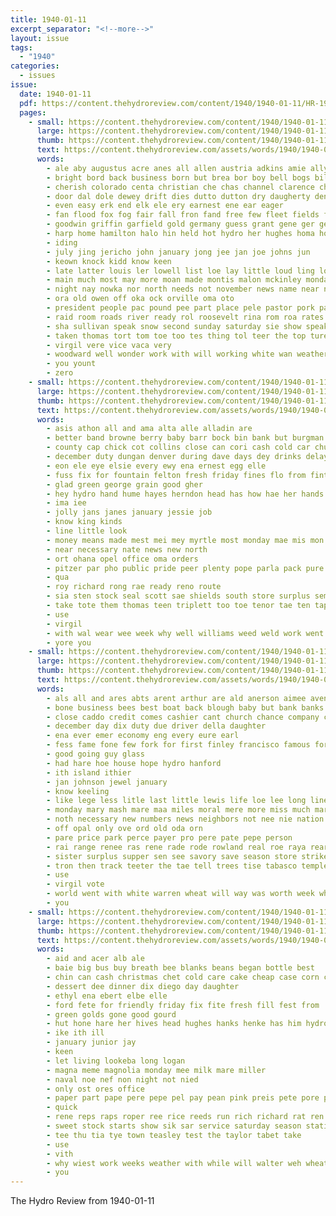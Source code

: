 ```yaml
---
title: 1940-01-11
excerpt_separator: "<!--more-->"
layout: issue
tags:
  - "1940"
categories:
  - issues
issue:
  date: 1940-01-11
  pdf: https://content.thehydroreview.com/content/1940/1940-01-11/HR-1940-01-11.pdf
  pages:
    - small: https://content.thehydroreview.com/content/1940/1940-01-11/small/HR-1940-01-11-01.jpg
      large: https://content.thehydroreview.com/content/1940/1940-01-11/large/HR-1940-01-11-01.jpg
      thumb: https://content.thehydroreview.com/content/1940/1940-01-11/thumbnails/HR-1940-01-11-01.jpg
      text: https://content.thehydroreview.com/assets/words/1940/1940-01-11/HR-1940-01-11-01.txt
      words:
        - ale aby augustus acre anes all allen austria adkins amie ally are arty and american ahler
        - bright bord back business born but brea bor boy bell bogs bil bridge brick bees blevins began brought been boyer bel below bee buck binger bath
        - cherish colorado centa christian che chas channel clarence church cordell college can cost christmas charles class clear came coach cold coe county chick
        - door dal dole dewey drift dies dutto dutton dry daugherty denver die daly day down
        - even easy erk end elk ele ery earnest ene ear eager
        - fan flood fox fog fair fall fron fand free few fleet fields field frost forward from franklin former falling for flansburg fete
        - goodwin griffin garfield gold germany guess grant gene ger george
        - harp home hamilton halo hin held hot hydro her hughes homa hopewell head hands high him huge henke hae hull hed had hery has handing heidebrecht honor hogan heger
        - iding
        - july jing jericho john january jong jee jan joe johns jun
        - keown knock kidd know keen
        - late latter louis ler lowell list loe lay little loud ling lot
        - main much most may more moan made montis malon mckinley monday means manila mas members matter morn march master mon mond mare morgan many marsh morning mais man
        - night nay nowka nor north needs not november news name near noon new
        - ora old owen off oka ock orville oma oto
        - president people pac pound pee part place pele pastor pork page peace preacher per powder peavy plows
        - raid room roads river ready rol roosevelt rina rom roa rates
        - sha sullivan speak snow second sunday saturday sie show speaker sale said seling scotland standing seller storm step sam salt seo set station state sion sheriff states sac seran side spanish south spies sanda say still
        - taken thomas tort tom toe too tes thing tol teer the top ture town terr thompson tor taft team tha tal them tie times
        - virgil vere vice vaca very
        - woodward well wonder work with will working white wan weather was went war way warde world wheat wood wire why while wilbur want write wee win
        - you yount
        - zero
    - small: https://content.thehydroreview.com/content/1940/1940-01-11/small/HR-1940-01-11-02.jpg
      large: https://content.thehydroreview.com/content/1940/1940-01-11/large/HR-1940-01-11-02.jpg
      thumb: https://content.thehydroreview.com/content/1940/1940-01-11/thumbnails/HR-1940-01-11-02.jpg
      text: https://content.thehydroreview.com/assets/words/1940/1940-01-11/HR-1940-01-11-02.txt
      words:
        - asis athon all and ama alta alle alladin are
        - better band browne berry baby barr bock bin bank but burgman been barnes business bring beth brake
        - county cap chick cot collins close can cori cash cold car church cant call clinton caddo company common care counts city coffee check
        - december duty dungan denver during dave days dey drinks delay dix done day
        - eon ele eye elsie every ewy ena ernest egg elle
        - fuss fix for fountain felton fresh friday fines flo from fint fain fost first
        - glad green george grain good gher
        - hey hydro hand hume hayes herndon head has how hae her hands holding hen howard home him
        - ima iee
        - jolly jans janes january jessie job
        - know king kinds
        - line little look
        - money means made mest mei mey myrtle most monday mae mis mon men mash magni much mall martin mise mil
        - near necessary nate news new north
        - ort ohana opel office oma orders
        - pitzer par pho public pride peer plenty pope parla pack pure peat
        - qua
        - roy richard rong rae ready reno route
        - sia sten stock seal scott sae shields south store surplus sem smoke sas smith sora stockton state sie school severe soda snow side see seed special spies saturday service sorrow sean
        - take tote them thomas teen triplett too toe tenor tae ten tap times try tata the
        - use
        - virgil
        - with wal wear wee week why well williams weed weld work went weatherford worn want will
        - yore you
    - small: https://content.thehydroreview.com/content/1940/1940-01-11/small/HR-1940-01-11-03.jpg
      large: https://content.thehydroreview.com/content/1940/1940-01-11/large/HR-1940-01-11-03.jpg
      thumb: https://content.thehydroreview.com/content/1940/1940-01-11/thumbnails/HR-1940-01-11-03.jpg
      text: https://content.thehydroreview.com/assets/words/1940/1940-01-11/HR-1940-01-11-03.txt
      words:
        - als all and ares abts arent arthur are ald anerson aimee avent artist angeles
        - bone business bees best boat back blough baby but bank banks burgman black buy both bradley bonds bos
        - close caddo credit comes cashier cant church chance company carry came cover can county cost check christmas cash car chante carruth
        - december day dix duty due driver della daughter
        - ena ever emer economy eng every eure earl
        - fess fame fone few fork for first finley francisco famous fore from freer
        - good going guy glass
        - had hare hoe house hope hydro hanford
        - ith island ithier
        - jan johnson jewel january
        - know keeling
        - like lege less litle last little lewis life loe lee long line
        - monday mary mash mare maa miles moral mere more miss much mar many mecca
        - noth necessary new numbers news neighbors not nee nie nation nine
        - off opal only ove ord old oda orn
        - pare price park perce payer pro pere pate pepe person
        - rai range renee ras rene rade rode rowland real roe raya rear reva reno ren
        - sister surplus supper sen see savory save season store strike start san stats stock stocks stratford still said slate subject special soman soon seats sae speak state strong sand sellers
        - tron then track teeter the tae tell trees tise tabasco temple trip thurs trucks thu too tal them tilling turn tickell
        - use
        - virgil vote
        - world went with white warren wheat will way was worth week while
        - you
    - small: https://content.thehydroreview.com/content/1940/1940-01-11/small/HR-1940-01-11-04.jpg
      large: https://content.thehydroreview.com/content/1940/1940-01-11/large/HR-1940-01-11-04.jpg
      thumb: https://content.thehydroreview.com/content/1940/1940-01-11/thumbnails/HR-1940-01-11-04.jpg
      text: https://content.thehydroreview.com/assets/words/1940/1940-01-11/HR-1940-01-11-04.txt
      words:
        - aid and acer alb ale
        - baie big bus buy breath bee blanks beans began bottle best
        - chin can cash christmas chet cold care cake cheap case corn crable
        - dessert dee dinner dix diego day daughter
        - ethyl ena ebert elbe elle
        - ford fete for friendly friday fix fite fresh fill fest from
        - green golds gone good gourd
        - hut hone hare her hives head hughes hanks henke has him hydro home had hard homer
        - ike ith ill
        - january junior jay
        - keen
        - let living lookeba long logan
        - magna meme magnolia monday mee milk mare miller
        - naval noe nef non night not nied
        - only ost ores office
        - paper part pape pere pepe pel pay pean pink preis pete pore pons pork
        - quick
        - rene reps raps roper ree rice reeds run rich richard rat ren rop riel reno read
        - sweet stock starts show sik sar service saturday season station samia she shall sat states start sale see side
        - tee thu tia tye town teasley test the taylor tabet take
        - use
        - vith
        - why wiest work weeks weather with while will walter weh wheat
        - you
---
```


The Hydro Review from 1940-01-11

<!--more-->

